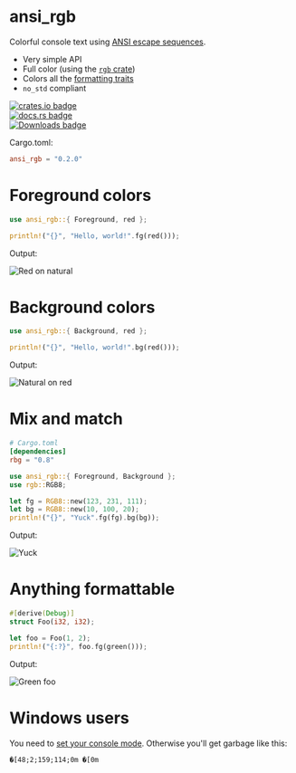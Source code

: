 # ansi_rgb
Colorful console text using [ANSI escape sequences](https://en.wikipedia.org/wiki/ANSI_escape_code#SGR_parameters).

 * Very simple API
 * Full color (using the [`rgb` crate](https://crates.io/crates/rgb))
 * Colors all the [formatting traits](https://doc.rust-lang.org/std/fmt/#formatting-traits)
 * `no_std` compliant

[![crates.io badge](https://img.shields.io/crates/v/ansi_rgb.svg)](https://crates.io/crates/ansi_rgb)<br/>
[![docs.rs badge](https://docs.rs/ansi_rgb/badge.svg)](https://docs.rs/ansi_rgb)<br/>
[![Downloads badge](https://img.shields.io/crates/d/ansi_rgb.svg)](https://crates.io/crates/ansi_rgb)

Cargo.toml:
```toml
ansi_rgb = "0.2.0"
```

# Foreground colors

```rust
use ansi_rgb::{ Foreground, red };

println!("{}", "Hello, world!".fg(red()));
```

Output:

![Red on natural](https://i.imgur.com/odonuth.png)

# Background colors

```rust
use ansi_rgb::{ Background, red };

println!("{}", "Hello, world!".bg(red()));
```

Output:

![Natural on red](https://i.imgur.com/fU1unJ9.png)

# Mix and match

```toml
# Cargo.toml
[dependencies]
rbg = "0.8"
```

```rust
use ansi_rgb::{ Foreground, Background };
use rgb::RGB8;

let fg = RGB8::new(123, 231, 111);
let bg = RGB8::new(10, 100, 20);
println!("{}", "Yuck".fg(fg).bg(bg));
```

Output:

![Yuck](https://i.imgur.com/ippM4tf.png)

# Anything formattable

```rust
#[derive(Debug)]
struct Foo(i32, i32);

let foo = Foo(1, 2);
println!("{:?}", foo.fg(green()));
```

Output:

![Green foo](https://i.imgur.com/f3sFuIV.png)

# Windows users

You need to [set your console mode](https://docs.microsoft.com/en-us/windows/console/console-modes). Otherwise you'll get garbage like this:

`�[48;2;159;114;0m �[0m`